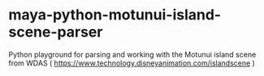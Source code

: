 # maya-python-motunui-island-scene-parser
Python playground for parsing and working with the Motunui island scene from WDAS ( https://www.technology.disneyanimation.com/islandscene )
